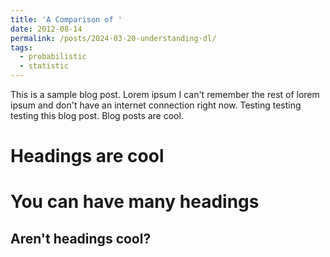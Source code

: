 ```yaml
---
title: 'A Comparison of '
date: 2012-08-14
permalink: /posts/2024-03-20-understanding-dl/
tags:
  - probabilistic
  - statistic
---
```


This is a sample blog post. Lorem ipsum I can't remember the rest of lorem ipsum and don't have an internet connection right now. Testing testing testing this blog post. Blog posts are cool.

Headings are cool
======

You can have many headings
======

Aren't headings cool?
------